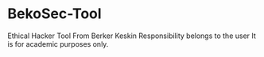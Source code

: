 # BekoSec-Tool
Ethical Hacker Tool From Berker Keskin
Responsibility belongs to the user
It is for academic purposes only.
